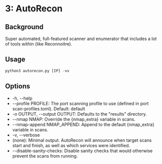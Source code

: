 # 3: AutoRecon

## Background

Super automated, full-featured scanner and enumerator that includes a lot of tools within \(like Reconnoitre\).

## Usage

```python
python3 autorecon.py [IP] -vv
```

## Options

* -h, --help 
* --profile PROFILE: The port scanning profile to use \(defined in port scan-profiles.toml\). Default: default 
* -o OUTPUT, --output OUTPUT: Defaults to the "results" directory.
* --nmap NMAP: Override the {nmap\_extra} variable in scans.
* --nmap-append NMAP\_APPEND: Append to the default {nmap\_extra} variable in scans. 
* -v, --verbose 
* \(none\): Minimal output.  AutoRecon will announce when target scans start and finish, as well as which services were identified. 
* --disable-sanity-checks: Disable sanity checks that would otherwise prevent the scans from running. 


